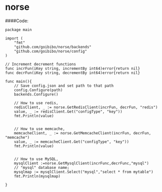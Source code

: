 # norse

####Code:

	package main

	import (
		"fmt"
		"github.com/goibibo/norse/backends"
		"github.com/goibibo/norse/config"
	)

	// Increment decrement functions
	func incrFun(iKey string, incrementBy int64)error{return nil}
	func decrFun(iKey string, decrementBy int64)error{return nil}

	func main(){
		// Save config.json and set path to that path
		config.Configure(path)
		backends.Configure()

		// How to use redis,
		redisClient, _ := norse.GetRedisClient(incrFun, decrFun, "redis")
		value, _ := redisClient.Get("configType", "key"))
		fmt.Println(value)


		// How to use memcache,
		memcacheClient, _ := norse.GetMemcacheClient(incrFun, decrFun, "memcache")
		value, _ := memcacheClient.Get("configType", "key"))
		fmt.Println(value)


		// How to use MySQL,
		mysqlClient :=norse.GetMysqlClient(incrFunc,decrFunc,"mysql")
		// "mysql" database name; 
		mysqlmap := mysqlClient.Select("mysql","select * from mytable")	
		fmt.Println(mysqlmap)
		
	}
